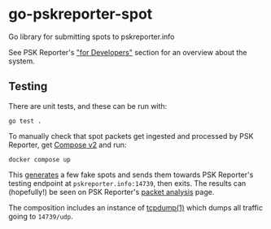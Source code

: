 # go-pskreporter-spot

Go library for submitting spots to pskreporter.info

See PSK Reporter's
["for Developers"](https://pskreporter.info/pskdev.html)
section for an overview about the system.

## Testing

There are unit tests, and these can be run with:

```console
go test .
```

To manually check that spot packets get ingested and processed by PSK Reporter, get
[Compose v2](https://github.com/docker/compose)
and run:

```console
docker compose up
```

This
[generates](./cmd/fakespot)
a few fake spots and sends them towards PSK Reporter's testing endpoint at
`pskreporter.info:14739`, then exits. The results can (hopefully!) be seen on PSK Reporter's
[packet analysis](https://pskreporter.info/cgi-bin/psk-analysis.pl)
page.

The composition includes an instance of
[tcpdump(1)](https://www.tcpdump.org/)
which dumps all traffic going to `14739/udp`.
